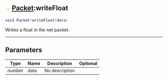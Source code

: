 ## ![shared](../../.gitbook/assets/shared.png) [Packet](./readme/packet.md):writeFloat

```lua
void Packet:writeFloat(data)
```

Writes a float in the net packet.

------
## Parameters

| Type   | Name | Description | Optional |
| ------ | ---- | ----------- | -------: |
| number | data | No description |  |

